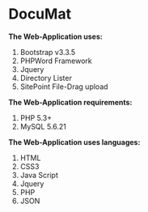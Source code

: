 # DocuMat

**The Web-Application uses:**

1. Bootstrap v3.3.5
2. PHPWord Framework
3. Jquery
4. Directory Lister
5. SitePoint File-Drag upload



**The Web-Application requirements:**

1. PHP 5.3+
2. MySQL 5.6.21


**The Web-Application uses languages:**

1. HTML
2. CSS3
3. Java Script
4. Jquery
5. PHP
6. JSON
